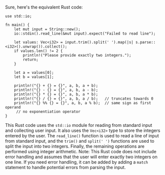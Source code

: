 Sure, here's the equivalent Rust code:
```
use std::io;

fn main() {
    let mut input = String::new();
    io::stdin().read_line(&mut input).expect("Failed to read line");

    let values: Vec<i32> = input.trim().split(' ').map(|s| s.parse::<i32>().unwrap()).collect();
    if values.len() != 2 {
        println!("Please provide exactly two integers.");
        return;
    }

    let a = values[0];
    let b = values[1];

    println!("{} + {} = {}", a, b, a + b);
    println!("{} - {} = {}", a, b, a - b);
    println!("{} * {} = {}", a, b, a * b);
    println!("{} / {} = {}", a, b, a / b);   // truncates towards 0
    println!("{} %% {} = {}", a, b, a % b);  // same sign as first operand
     // no exponentiation operator
}
```
This Rust code uses the `std::io` module for reading from standard input and collecting user input. It also uses the `Vec<i32>` type to store the integers entered by the user. The `read_line()` function is used to read a line of input from standard input, and the `trim()` and `split(' ')` functions are used to split the input into two integers. Finally, the remaining operations are performed using integer arithmetic.
Note: This Rust code does not include error handling and assumes that the user will enter exactly two integers on one line. If you need error handling, it can be added by adding a `match` statement to handle potential errors from parsing the input.
